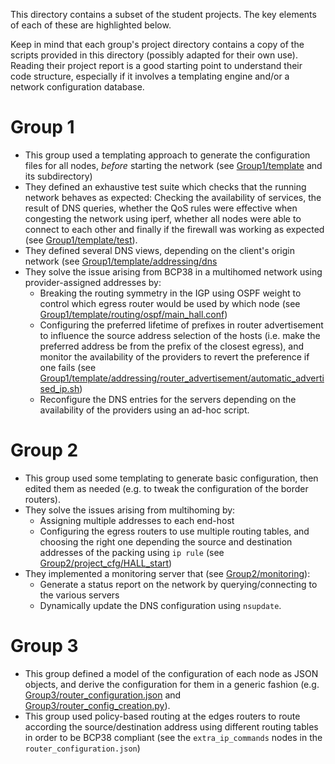 This directory contains a subset of the student projects. The key elements of
each of these are highlighted below.

Keep in mind that each group's project directory contains a copy of the scripts
provided in this directory (possibly adapted for their own use). Reading their
project report is a good starting point to understand their code structure,
especially if it involves a templating engine and/or a network configuration
database.

# Group 1

  * This group used a templating approach to generate the configuration files
    for all nodes, _before_ starting the network (see 
    [Group1/template](Group1/template) and its subdirectory)
  * They defined an exhaustive test suite which checks that the running network
    behaves as expected: Checking the availability of services, the result of
    DNS queries, whether the QoS rules were effective when congesting the
    network using iperf, whether all nodes were able to connect to each other
    and finally if the firewall was working as expected (see
    [Group1/template/test](Group1/template/test)).
  * They defined several DNS views, depending on the client's origin network
    (see [Group1/template/addressing/dns](Group1/template/addressing/dns)
  * They solve the issue arising from BCP38 in a multihomed network using
      provider-assigned addresses by:
      * Breaking the routing symmetry in the IGP using OSPF weight to control
          which egress router would be used by which node (see
          [Group1/template/routing/ospf/main_hall.conf](Group1/template/routing/ospf/main_hall.conf))
      * Configuring the preferred lifetime of prefixes in router
            advertisement to influence the source address selection of the
            hosts (i.e. make the preferred address be from the prefix of the
            closest egress), and monitor the availability of the providers to
            revert the preference if one fails (see
            [Group1/template/addressing/router_advertisement/automatic_advertised_ip.sh](Group1/template/addressing/router_advertisement/automatic_advertised_ip.sh))
      * Reconfigure the DNS entries for the servers depending on the
            availability of the providers using an ad-hoc script.


# Group 2

  * This group used some templating to generate basic configuration, then
      edited them as needed (e.g. to tweak the configuration of the border
      routers).
  * They solve the issues arising from multihoming by:
      * Assigning multiple addresses to each end-host
      * Configuring the egress routers to use multiple routing tables, and
          choosing the right one depending the source and destination addresses
          of the packing using `ip rule` (see
          [Group2/project_cfg/HALL_start](Group2/project_cfg/HALL_start))
  * They implemented a monitoring server that (see
      [Group2/monitoring](Group2/monitoring)):
      * Generate a status report on the network by querying/connecting to the
          various servers
      * Dynamically update the DNS configuration using `nsupdate`.

# Group 3

  * This group defined a model of the configuration of each node as JSON
      objects, and derive the configuration for them in a generic fashion (e.g.
      [Group3/router_configuration.json](Group3/router_configuration.json) and
      [Group3/router_config_creation.py](Group3/router_config_creation.py)).
  * This group used policy-based routing at the edges routers to route according the
      source/destination address using different routing tables in order to
      be BCP38 compliant (see the `extra_ip_commands` nodes in the
      `router_configuration.json`)
